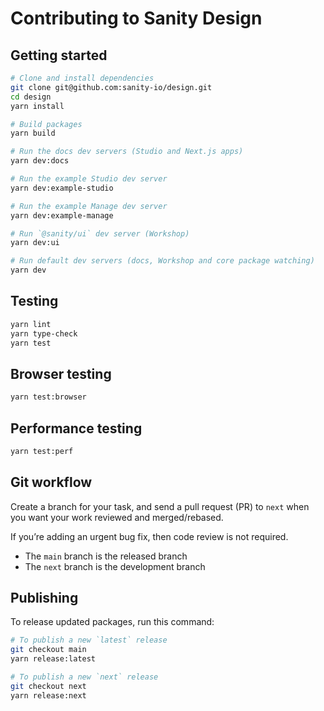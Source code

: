 # Contributing to Sanity Design

## Getting started

```sh
# Clone and install dependencies
git clone git@github.com:sanity-io/design.git
cd design
yarn install

# Build packages
yarn build

# Run the docs dev servers (Studio and Next.js apps)
yarn dev:docs

# Run the example Studio dev server
yarn dev:example-studio

# Run the example Manage dev server
yarn dev:example-manage

# Run `@sanity/ui` dev server (Workshop)
yarn dev:ui

# Run default dev servers (docs, Workshop and core package watching)
yarn dev
```

## Testing

```sh
yarn lint
yarn type-check
yarn test
```

## Browser testing

```sh
yarn test:browser
```

## Performance testing

```sh
yarn test:perf
```

## Git workflow

Create a branch for your task, and send a pull request (PR) to `next` when you want your work reviewed and merged/rebased.

If you’re adding an urgent bug fix, then code review is not required.

* The `main` branch is the released branch
* The `next` branch is the development branch

## Publishing

To release updated packages, run this command:

```sh
# To publish a new `latest` release
git checkout main
yarn release:latest

# To publish a new `next` release
git checkout next
yarn release:next
```
